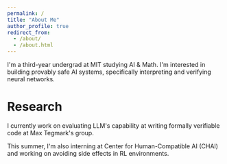 ```yaml
---
permalink: /
title: "About Me"
author_profile: true
redirect_from: 
  - /about/
  - /about.html
---
```


I'm a third-year undergrad at MIT studying AI & Math. I'm interested in building provably safe AI systems, specifically interpreting and verifying neural networks.


Research
======
I currently work on evaluating LLM's capability at writing formally verifiable code at Max Tegmark's group.

This summer, I'm also interning at Center for Human-Compatible AI (CHAI) and working on avoiding side effects in RL environments.
